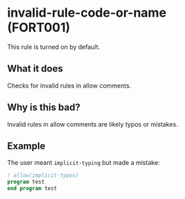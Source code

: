 # invalid-rule-code-or-name (FORT001)
This rule is turned on by default.

## What it does
Checks for invalid rules in allow comments.

## Why is this bad?
Invalid rules in allow comments are likely typos or mistakes.

## Example
The user meant `implicit-typing` but made a mistake:
```f90
! allow(implicit-typos)
program test
end program test
```

